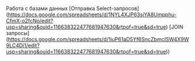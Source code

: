 Работа с базами данных
[Отправка Select-запросов]
(https://docs.google.com/spreadsheets/d/1NYL4XJP63sjYA8Umpphu-CfmX-o2fcNo/edit?usp=sharing&ouid=116638322477681947630&rtpof=true&sd=true)
[JOIN запросы]
(https://docs.google.com/spreadsheets/d/1iuP61aD5Yf6SncZbmcISW4X9W9LC4Di1/edit?usp=sharing&ouid=116638322477681947630&rtpof=true&sd=true))

